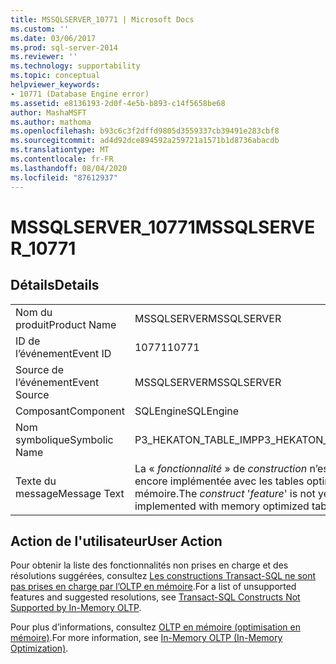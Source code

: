 ```yaml
---
title: MSSQLSERVER_10771 | Microsoft Docs
ms.custom: ''
ms.date: 03/06/2017
ms.prod: sql-server-2014
ms.reviewer: ''
ms.technology: supportability
ms.topic: conceptual
helpviewer_keywords:
- 10771 (Database Engine error)
ms.assetid: e8136193-2d0f-4e5b-b893-c14f5658be68
author: MashaMSFT
ms.author: mathoma
ms.openlocfilehash: b93c6c3f2dffd9805d3559337cb39491e283cbf8
ms.sourcegitcommit: ad4d92dce894592a259721a1571b1d8736abacdb
ms.translationtype: MT
ms.contentlocale: fr-FR
ms.lasthandoff: 08/04/2020
ms.locfileid: "87612937"
---
```

# <a name="mssqlserver_10771"></a><span data-ttu-id="38ddd-102">MSSQLSERVER_10771</span><span class="sxs-lookup"><span data-stu-id="38ddd-102">MSSQLSERVER_10771</span></span>
    
## <a name="details"></a><span data-ttu-id="38ddd-103">Détails</span><span class="sxs-lookup"><span data-stu-id="38ddd-103">Details</span></span>  
  
|||  
|-|-|  
|<span data-ttu-id="38ddd-104">Nom du produit</span><span class="sxs-lookup"><span data-stu-id="38ddd-104">Product Name</span></span>|<span data-ttu-id="38ddd-105">MSSQLSERVER</span><span class="sxs-lookup"><span data-stu-id="38ddd-105">MSSQLSERVER</span></span>|  
|<span data-ttu-id="38ddd-106">ID de l’événement</span><span class="sxs-lookup"><span data-stu-id="38ddd-106">Event ID</span></span>|<span data-ttu-id="38ddd-107">10771</span><span class="sxs-lookup"><span data-stu-id="38ddd-107">10771</span></span>|  
|<span data-ttu-id="38ddd-108">Source de l’événement</span><span class="sxs-lookup"><span data-stu-id="38ddd-108">Event Source</span></span>|<span data-ttu-id="38ddd-109">MSSQLSERVER</span><span class="sxs-lookup"><span data-stu-id="38ddd-109">MSSQLSERVER</span></span>|  
|<span data-ttu-id="38ddd-110">Composant</span><span class="sxs-lookup"><span data-stu-id="38ddd-110">Component</span></span>|<span data-ttu-id="38ddd-111">SQLEngine</span><span class="sxs-lookup"><span data-stu-id="38ddd-111">SQLEngine</span></span>|  
|<span data-ttu-id="38ddd-112">Nom symbolique</span><span class="sxs-lookup"><span data-stu-id="38ddd-112">Symbolic Name</span></span>|<span data-ttu-id="38ddd-113">P3_HEKATON_TABLE_IMP</span><span class="sxs-lookup"><span data-stu-id="38ddd-113">P3_HEKATON_TABLE_IMP</span></span>|  
|<span data-ttu-id="38ddd-114">Texte du message</span><span class="sxs-lookup"><span data-stu-id="38ddd-114">Message Text</span></span>|<span data-ttu-id="38ddd-115">La « *fonctionnalité* » de *construction* n’est pas encore implémentée avec les tables optimisées en mémoire.</span><span class="sxs-lookup"><span data-stu-id="38ddd-115">The *construct* '*feature*' is not yet implemented with memory optimized tables.</span></span>|  
  
## <a name="user-action"></a><span data-ttu-id="38ddd-116">Action de l'utilisateur</span><span class="sxs-lookup"><span data-stu-id="38ddd-116">User Action</span></span>  
 <span data-ttu-id="38ddd-117">Pour obtenir la liste des fonctionnalités non prises en charge et des résolutions suggérées, consultez [Les constructions Transact-SQL ne sont pas prises en charge par l’OLTP en mémoire](../in-memory-oltp/transact-sql-constructs-not-supported-by-in-memory-oltp.md).</span><span class="sxs-lookup"><span data-stu-id="38ddd-117">For a list of unsupported features and suggested resolutions, see [Transact-SQL Constructs Not Supported by In-Memory OLTP](../in-memory-oltp/transact-sql-constructs-not-supported-by-in-memory-oltp.md).</span></span>  
  
 <span data-ttu-id="38ddd-118">Pour plus d’informations, consultez [OLTP en mémoire &#40;optimisation en mémoire&#41;](../in-memory-oltp/in-memory-oltp-in-memory-optimization.md).</span><span class="sxs-lookup"><span data-stu-id="38ddd-118">For more information, see [In-Memory OLTP &#40;In-Memory Optimization&#41;](../in-memory-oltp/in-memory-oltp-in-memory-optimization.md).</span></span>  
  
  
